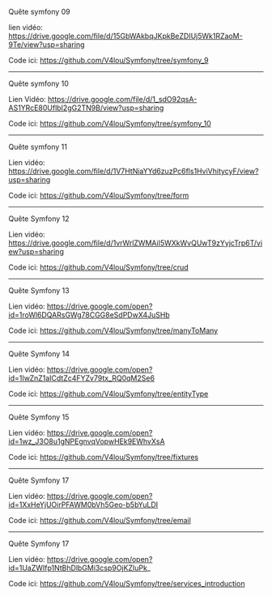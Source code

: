 Quête symfony 09 

lien vidéo: https://drive.google.com/file/d/15GbWAkbqJKpkBeZDIUj5Wk1RZaoM-9Te/view?usp=sharing

Code ici: https://github.com/V4lou/Symfony/tree/symfony_9

-------------------------------------------------------------------------------------------------------

Quête symfony 10

Lien Vidéo: https://drive.google.com/file/d/1_sdO92qsA-AS1YRcE80UflbI2gG2TN9B/view?usp=sharing

Code ici: https://github.com/V4lou/Symfony/tree/symfony_10


--------------------------------------------------------------------------------------------------------------

Quête symfony 11

Lien vidéo: https://drive.google.com/file/d/1V7HtNiaYYd6zuzPc6fls1HviVhitycyF/view?usp=sharing

Code ici: https://github.com/V4lou/Symfony/tree/form


--------------------------------------------------------------------------------------------------------------------

Quête Symfony 12

Lien vidéo: https://drive.google.com/file/d/1vrWrlZWMAiI5WXkWvQUwT9zYyjcTrp6T/view?usp=sharing

Code ici: https://github.com/V4lou/Symfony/tree/crud


------------------------------------------------------------------------------------------------------------------------

Quête Symfony 13

Lien vidéo: https://drive.google.com/open?id=1roWl6DQARsGWg78CGG8eSdPDwX4JuSHb

Code ici: https://github.com/V4lou/Symfony/tree/manyToMany


-------------------------------------------------------------------------------------------------------------------------------

Quête Symfony 14

Lien vidéo: https://drive.google.com/open?id=1IwZnZ1aICdtZc4FYZv79tx_RQ0qM2Se6

Code ici: https://github.com/V4lou/Symfony/tree/entityType


 -----------------------------------------------------------------------------------------------------------------------------
 
 Quête Symfony 15
 
 Lien vidéo: https://drive.google.com/open?id=1wz_J3O8u1gNPEgnvqVopwHEk9EWhvXsA
 
 Code ici: https://github.com/V4lou/Symfony/tree/fixtures
 
 
 -----------------------------------------------------------------------------------------------------------------------------
 
 Quête Symfony 17
 
 Lien vidéo: https://drive.google.com/open?id=1XxHeYjUOirPFAWM0bVh5Geo-b5bYuLDI
 
 Code ici: https://github.com/V4lou/Symfony/tree/email
 
 
 -----------------------------------------------------------------------------------------------------------------------------
 
 Quête Symfony 17
 
 Lien vidéo: https://drive.google.com/open?id=1UaZWIfp1NtBhDlbGMi3csp9OjKZIuPk_
 
 Code ici: https://github.com/V4lou/Symfony/tree/services_introduction
